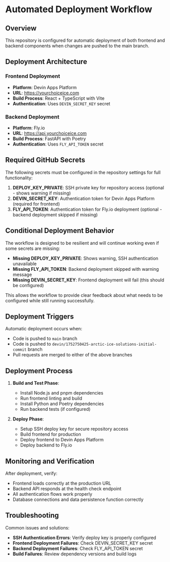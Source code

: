 # Automated Deployment Workflow

## Overview
This repository is configured for automatic deployment of both frontend and backend components when changes are pushed to the main branch.

## Deployment Architecture

### Frontend Deployment
- **Platform**: Devin Apps Platform
- **URL**: https://yourchoiceice.com
- **Build Process**: React + TypeScript with Vite
- **Authentication**: Uses `DEVIN_SECRET_KEY` secret

### Backend Deployment
- **Platform**: Fly.io
- **URL**: https://api.yourchoiceice.com
- **Build Process**: FastAPI with Poetry
- **Authentication**: Uses `FLY_API_TOKEN` secret

## Required GitHub Secrets

The following secrets must be configured in the repository settings for full functionality:

1. **DEPLOY_KEY_PRIVATE**: SSH private key for repository access (optional - shows warning if missing)
2. **DEVIN_SECRET_KEY**: Authentication token for Devin Apps Platform (required for frontend)
3. **FLY_API_TOKEN**: Authentication token for Fly.io deployment (optional - backend deployment skipped if missing)

## Conditional Deployment Behavior

The workflow is designed to be resilient and will continue working even if some secrets are missing:

- **Missing DEPLOY_KEY_PRIVATE**: Shows warning, SSH authentication unavailable
- **Missing FLY_API_TOKEN**: Backend deployment skipped with warning message
- **Missing DEVIN_SECRET_KEY**: Frontend deployment will fail (this should be configured)

This allows the workflow to provide clear feedback about what needs to be configured while still running successfully.

## Deployment Triggers

Automatic deployment occurs when:
- Code is pushed to `main` branch
- Code is pushed to `devin/1752750425-arctic-ice-solutions-initial-commit` branch
- Pull requests are merged to either of the above branches

## Deployment Process

1. **Build and Test Phase**:
   - Install Node.js and pnpm dependencies
   - Run frontend linting and build
   - Install Python and Poetry dependencies
   - Run backend tests (if configured)

2. **Deploy Phase**:
   - Setup SSH deploy key for secure repository access
   - Build frontend for production
   - Deploy frontend to Devin Apps Platform
   - Deploy backend to Fly.io

## Monitoring and Verification

After deployment, verify:
- Frontend loads correctly at the production URL
- Backend API responds at the health check endpoint
- All authentication flows work properly
- Database connections and data persistence function correctly

## Troubleshooting

Common issues and solutions:
- **SSH Authentication Errors**: Verify deploy key is properly configured
- **Frontend Deployment Failures**: Check DEVIN_SECRET_KEY secret
- **Backend Deployment Failures**: Check FLY_API_TOKEN secret
- **Build Failures**: Review dependency versions and build logs
